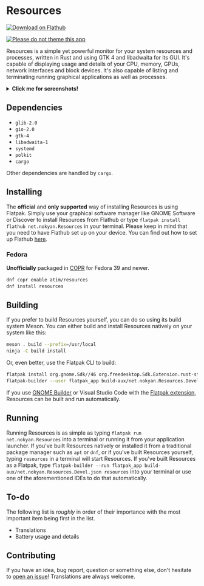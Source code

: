 # Resources

<a href='https://flathub.org/apps/net.nokyan.Resources'><img width='240' alt='Download on Flathub' src='https://dl.flathub.org/assets/badges/flathub-badge-en.png'/></a>

[![Please do not theme this app](https://stopthemingmy.app/badge.svg)](https://stopthemingmy.app)

Resources is a simple yet powerful monitor for your system resources and processes, written in Rust and using GTK 4 and libadwaita for its GUI. It's capable of displaying usage and details of your CPU, memory, GPUs, network interfaces and block devices. It's also capable of listing and terminating running graphical applications as well as processes.

<details>
  <summary><b>Click me for screenshots!</b></summary>

  ![Applications View of Resources](data/resources/screenshots/1.png?raw=true "Applications View of Resources")

  ![Applications View of Resources](data/resources/screenshots/2.png?raw=true "Processes View of Resources")

  ![Applications View of Resources](data/resources/screenshots/3.png?raw=true "Processor View of Resources")

  ![Applications View of Resources](data/resources/screenshots/4.png?raw=true "Memory View of Resources")

  ![Applications View of Resources](data/resources/screenshots/5.png?raw=true "GPU View of Resources")

  ![Applications View of Resources](data/resources/screenshots/6.png?raw=true "Disk View of Resources")

  ![Applications View of Resources](data/resources/screenshots/7.png?raw=true "Network Interface View of Resources")
  
</details>

## Dependencies

- `glib-2.0`
- `gio-2.0`
- `gtk-4`
- `libadwaita-1`
- `systemd`
- `polkit`
- `cargo`

Other dependencies are handled by `cargo`.

## Installing

The **official** and **only supported** way of installing Resources is using Flatpak. Simply use your graphical software manager like GNOME Software or Discover to install Resources from Flathub or type ``flatpak install flathub net.nokyan.Resources`` in your terminal.
Please keep in mind that you need to have Flathub set up on your device. You can find out how to set up Flathub [here](https://flathub.org/setup).

### Fedora

**Unofficially** packaged in [COPR](https://copr.fedorainfracloud.org/coprs/atim/resources/) for Fedora 39 and newer.

```sh
dnf copr enable atim/resources
dnf install resources
```

## Building

If you prefer to build Resources yourself, you can do so using its build system Meson.
You can either build and install Resources natively on your system like this:

```sh
meson . build --prefix=/usr/local
ninja -C build install
```

Or, even better, use the Flatpak CLI to build:

```sh
flatpak install org.gnome.Sdk//46 org.freedesktop.Sdk.Extension.rust-stable//23.08 org.gnome.Platform//46 org.freedesktop.Sdk.Extension.llvm18//23.08
flatpak-builder --user flatpak_app build-aux/net.nokyan.Resources.Devel.json
```

If you use [GNOME Builder](https://apps.gnome.org/app/org.gnome.Builder/) or Visual Studio Code with the [Flatpak extension](https://marketplace.visualstudio.com/items?itemName=bilelmoussaoui.flatpak-vscode), Resources can be built and run automatically.

## Running

Running Resources is as simple as typing `flatpak run net.nokyan.Resources` into a terminal or running it from your application launcher.
If you've built Resources natively or installed it from a traditional package manager such as `apt` or `dnf`, or if you've built Resources yourself, typing `resources` in a terminal will start Resources.
If you've built Resources as a Flatpak, type `flatpak-builder --run flatpak_app build-aux/net.nokyan.Resources.Devel.json resources` into your terminal or use one of the aforementioned IDEs to do that automatically.

## To-do

The following list is *roughly* in order of their importance with the most important item being first in the list.

- Translations
- Battery usage and details

## Contributing

If you have an idea, bug report, question or something else, don't hesitate to [open an issue](https://github.com/nokyan/resources/issues)! Translations are always welcome.
